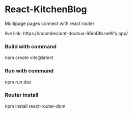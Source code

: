# React-KitchenBlog

<p>Multipage pages connect with react router</p>

<p>live link: https://incandescent-douhua-66d49b.netlify.app/  </p>

<h3>Build with command</h3>

<p>npm create vite@latest</p>

<h3>Run with command</h3>

<p>npm run dev</p>

<h3>Router install</h3>

<p>npm install react-router-dom</p>


